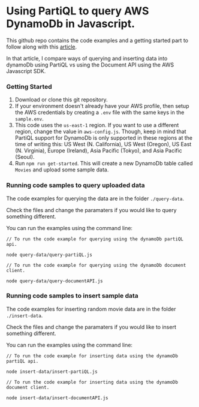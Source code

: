# Using PartiQL to query AWS DynamoDb in Javascript.

This github repo contains the code examples and a getting started part to follow along with this [article](https://abba.dev/blog/dynamodb-partiql-javascript).

In that article, I compare ways of querying and inserting data into dynamoDb using PartiQL vs using the Document API using the AWS Javascript SDK.

### Getting Started

1. Download or clone this git repository.
1. If your environment doesn't already have your AWS profile, then setup the AWS credentials by creating a `.env` file with the same keys in the `sample.env`.
1. This code uses the `us-east-1` region. If you want to use a different region, change the value in `aws-config.js`. Though, keep in mind that PartiQL support for DynamoDb is only supported in these regions at the time of writing this: US West (N. California), US West (Oregon), US East (N. Virginia), Europe (Ireland), Asia Pacific (Tokyo), and Asia Pacific (Seoul).
1. Run `npm run get-started`. This will create a new DynamoDb table called `Movies` and upload some sample data.

### Running code samples to query uploaded data

The code examples for querying the data are in the folder `./query-data`.

Check the files and change the paramaters if you would like to query something different.

You can run the examples using the command line:

```
// To run the code example for querying using the dynamoDb partiQL api.

node query-data/query-partiQL.js

// To run the code example for querying using the dynamoDb document client.

node query-data/query-documentAPI.js

```

### Running code samples to insert sample data

The code examples for inserting random movie data are in the folder `./insert-data`.

Check the files and change the paramaters if you would like to insert something different.

You can run the examples using the command line:

```
// To run the code example for inserting data using the dynamoDb partiQL api.

node insert-data/insert-partiQL.js

// To run the code example for inserting data using the dynamoDb document client.

node insert-data/insert-documentAPI.js

```